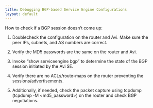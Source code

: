 ```yaml
---
title: Debugging BGP-based Service Engine Configurations
layout: default
---
```

How to check if a BGP session doesn’t come up: 

1. Doublecheck the configuration on the router and Avi. Make sure the peer IPs, subnets, and AS numbers are correct. 

2. Verify the MD5 passwords are the same on the router and Avi.

3. Invoke “show serviceengine <xyz> bgp” to determine the state of the BGP session initiated by the Avi SE.

4. Verify there are no ACLs/route-maps on the router preventing the sessions/advertisements.

5. Additionally, if needed, check the packet capture using tcpdump (tcpdump -M <md5_password>) on the router and check BGP negotiations.
